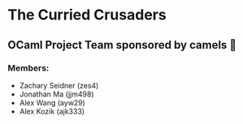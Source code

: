 # The Curried Crusaders

## OCaml Project Team sponsored by camels 🐫

### Members:
- Zachary Seidner (zes4)  
- Jonathan Ma (jjm498)
- Alex Wang (ayw29)
- Alex Kozik (ajk333)